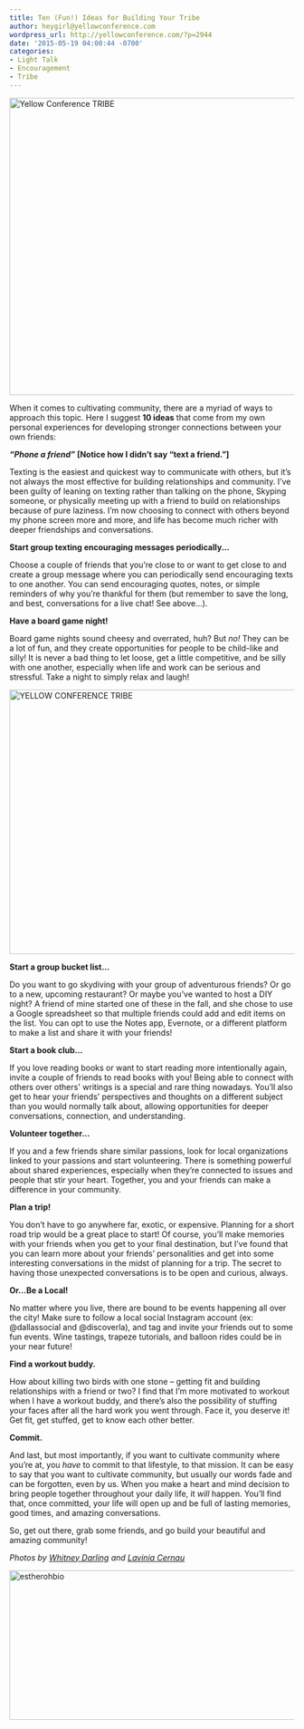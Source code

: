 ```yaml
---
title: Ten (Fun!) Ideas for Building Your Tribe
author: heygirl@yellowconference.com
wordpress_url: http://yellowconference.com/?p=2944
date: '2015-05-19 04:00:44 -0700'
categories:
- Light Talk
- Encouragement
- Tribe
---
```

<p><a href="http://yellowconference.com/wp-content/uploads/2015/05/Flickr-Lavina.jpg"><img class="aligncenter size-full wp-image-2946" src="http://yellowconference.com/wp-content/uploads/2015/05/Flickr-Lavina.jpg" alt="Yellow Conference TRIBE" width="700" height="525" /></a></p>
<p>When it comes to cultivating community, there are a myriad of ways to approach this topic. Here I suggest <strong>10 ideas</strong> that come from my own personal experiences for developing stronger connections between your own friends:</p>
<p><em><strong>&ldquo;Phone a friend&rdquo; </strong></em><strong>[</strong><strong>Notice how I didn&rsquo;t say &ldquo;text a friend.&rdquo;]</strong></p>
<p>Texting is the easiest and quickest way to communicate with others, but it&rsquo;s not always the most effective for building relationships and community. I&rsquo;ve been guilty of leaning on texting rather than talking on the phone, Skyping someone, or physically meeting up with a friend to build on relationships because of pure laziness. I&rsquo;m now choosing to connect with others beyond my phone screen more and more, and life has become much richer with deeper friendships and conversations.</p>
<p><strong>Start group texting encouraging messages periodically...</strong></p>
<p>Choose a couple of friends that you&rsquo;re close to or want to get close to and create a group message where you can periodically send encouraging texts to one another. You can send encouraging quotes, notes, or simple reminders of why you&rsquo;re thankful for them (but remember to save the long, and best, conversations for a live chat! See above...).</p>
<p><strong>Have a board game night!</strong></p>
<p>Board game nights sound cheesy and overrated, huh? But <em>no!</em> They can be a lot of fun, and they create opportunities for people to be child-like and silly! It is never a bad thing to let loose, get a little competitive, and be silly with one another, especially when life and work can be serious and stressful. Take a night to simply relax and laugh!</p>
<p><a href="http://yellowconference.com/wp-content/uploads/2015/05/2013-11-17_0011.jpg"><img class="aligncenter size-full wp-image-2945" src="http://yellowconference.com/wp-content/uploads/2015/05/2013-11-17_0011.jpg" alt="YELLOW CONFERENCE TRIBE" width="700" height="467" /></a></p>
<p><strong>Start a group bucket list...</strong></p>
<p>Do you want to go skydiving with your group of adventurous friends? Or go to a new, upcoming restaurant? Or maybe you&rsquo;ve wanted to host a DIY night? A friend of mine started one of these in the fall, and she chose to use a Google spreadsheet so that multiple friends could add and edit items on the list. You can opt to use the Notes app, Evernote, or a different platform to make a list and share it with your friends!</p>
<p><strong>Start a book club...</strong></p>
<p>If you love reading books or want to start reading more intentionally again, invite a couple of friends to read books with you! Being able to connect with others over others' writings&nbsp;is a special and rare thing nowadays. You&rsquo;ll also get to hear your friends&rsquo; perspectives and thoughts on a different subject than you would normally talk about, allowing opportunities for deeper conversations, connection, and understanding.</p>
<p><strong>Volunteer together...</strong></p>
<p>If you and a few friends share similar passions, look for local organizations linked to your passions and start volunteering. There is something powerful about shared experiences, especially when they&rsquo;re connected to issues and people that stir your heart. Together, you and your friends can make a difference in your community.</p>
<p><strong>Plan a trip!</strong></p>
<p>You don&rsquo;t have to go anywhere far, exotic, or expensive. Planning for a short road trip would be a great place to start! Of course, you&rsquo;ll make memories with your friends when you get to your final destination, but I&rsquo;ve found that you can learn more about your friends&rsquo; personalities and get into some interesting conversations in the midst of planning for a trip. The secret to having those unexpected conversations is to be open and curious, always.</p>
<p><strong>Or...Be a Local!</strong></p>
<p>No matter where you live, there are bound to be events happening all over the city! Make sure to follow a local social Instagram account (ex: @dallassocial and @discoverla), and tag and invite your friends out to some fun events. Wine tastings, trapeze tutorials, and balloon rides could be in your near future!</p>
<p><strong>Find a workout buddy.</strong></p>
<p>How about killing two birds with one stone &ndash; getting fit and building relationships with a friend or two? I find that I&rsquo;m more motivated to workout when I have a workout buddy, and there&rsquo;s also the possibility of stuffing your faces after all the hard work you went through. Face it, you deserve it! Get fit, get stuffed, get to know each other better.</p>
<p><strong>Commit.</strong></p>
<p>And last, but most importantly, if you want to cultivate community where you&rsquo;re at, you <em>have</em> to commit to that lifestyle, to that mission. It can be easy to say that you want to cultivate community, but usually our words fade and can be forgotten, even by us. When you make a heart and mind decision to bring people together throughout your daily life, it <em>will </em>happen. You&rsquo;ll find that, once committed, your life will open up and be full of lasting memories, good times, and amazing conversations.</p>
<p>So, get out there, grab some friends, and go build your beautiful and amazing community!</p>
<p><i>Photos by <a href="http://whitneydarling.com/" target="_blank">Whitney Darling</a> and <a href="https://www.flickr.com/photos/88575592@N07/page2" target="_blank">Lavinia Cernau</a></i></p>
<p><a href="http://yellowconference.com/wp-content/uploads/2015/03/estherohbio1.jpg"><img class="aligncenter size-full wp-image-2257" src="http://yellowconference.com/wp-content/uploads/2015/03/estherohbio1.jpg" alt="estherohbio" width="700" height="264" /></a></p>

